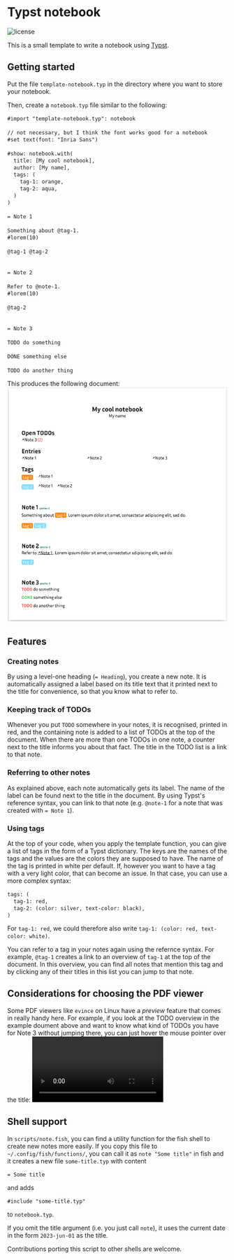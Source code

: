 # Typst notebook

![license](https://img.shields.io/github/license/andreasKroepelin/typst-notebook)

This is a small template to write a notebook using [Typst](https://typst.app).

## Getting started
Put the file `template-notebook.typ` in the directory where you want to store
your notebook.

Then, create a `notebook.typ` file similar to the following:
```typ
#import "template-notebook.typ": notebook

// not necessary, but I think the font works good for a notebook
#set text(font: "Inria Sans")

#show: notebook.with(
  title: [My cool notebook],
  author: [My name],
  tags: (
    tag-1: orange,
    tag-2: aqua,
  )
)

= Note 1

Something about @tag-1.
#lorem(10)

@tag-1 @tag-2


= Note 2

Refer to @note-1.
#lorem(10)

@tag-2


= Note 3

TODO do something

DONE something else

TODO do another thing
```

This produces the following document:
![screenshot](assets/screenshot.png)

## Features

### Creating notes
By using a level-one heading (`= Heading`), you create a new note.
It is automatically assigned a label based on its title text that it printed next
to the title for convenience, so that you know what to refer to.

### Keeping track of TODOs
Whenever you put `TODO` somewhere in your notes, it is recognised, printed in
red, and the containing note is added to a list of TODOs at the top of the
document.
When there are more than one TODOs in one note, a counter next to the title
informs you about that fact.
The title in the TODO list is a link to that note.

### Referring to other notes
As explained above, each note automatically gets its label.
The name of the label can be found next to the title in the document.
By using Typst's reference syntax, you can link to that note (e.g. `@note-1` for
a note that was created with `= Note 1`).

### Using tags
At the top of your code, when you apply the template function, you can give a list
of tags in the form of a Typst dictionary.
The keys are the names of the tags and the values are the colors they are supposed
to have.
The name of the tag is printed in white per default.
If, however you want to have a tag with a very light color, that can become an
issue.
In that case, you can use a more complex syntax:
```typ
tags: (
  tag-1: red,
  tag-2: (color: silver, text-color: black),
)
```
For `tag-1: red`, we could therefore also write
`tag-1: (color: red, text-color: white)`.

You can refer to a tag in your notes again using the refernce syntax.
For example, `@tag-1` creates a link to an overview of `tag-1` at the top of the
document.
In this overview, you can find all notes that mention this tag and by clicking
any of their titles in this list you can jump to that note.

## Considerations for choosing the PDF viewer
Some PDF viewers like `evince` on Linux have a _preview_ feature that comes in
really handy here.
For example, if you look at the TODO overview in the example doument above and
want to know what kind of TODOs you have for Note 3 without jumping there, you
can just hover the mouse pointer over the title:
![evince](assets/evince.webm)

## Shell support
In `scripts/note.fish`, you can find a utility function for the fish shell to
create new notes more easily.
If you copy this file to `~/.config/fish/functions/`, you can call it as
`note "Some title"` in fish and it creates a new file `some-title.typ` with content
```typ
= Some title
```
and adds
```typ
#include "some-title.typ"
```
to `notebook.typ`.

If you omit the title argument (i.e. you just call `note`), it uses the current
date in the form `2023-jun-01` as the title.

Contributions porting this script to other shells are welcome.
